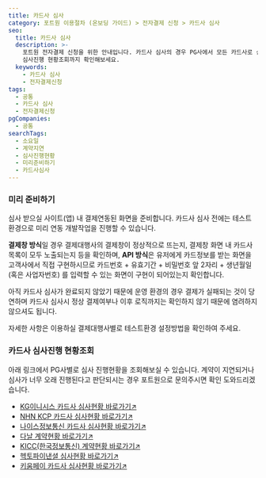 ```yaml
---
title: 카드사 심사
category: 포트원 이용절차 (온보딩 가이드) > 전자결제 신청 > 카드사 심사
seo:
  title: 카드사 심사
  description: >-
    포트원 전자결제 신청을 위한 안내입니다. 카드사 심사의 경우 PG사에서 모든 카드사로 심사를 요청합니다. 미리 준비하실 부분부터 카드사
    심사진행 현황조회까지 확인해보세요.
  keywords:
    - 카드사 심사
    - 전자결제신청
tags:
  - 공통
  - 카드사 심사
  - 전자결제신청
pgCompanies:
  - 공통
searchTags:
  - 소요일
  - 계약지연
  - 심사진행현황
  - 미리준비하기
  - 카드사심사
---
```


<Callout content="카드사 심사는 PG사에서 전 카드사로 심사를 요청합니다.
각 카드사별로 개별적으로 심사를 진행하기 때문에 소요 일시는 카드사별로 차이가 있을 수 있으나, 보통 2주 정도 소요됩니다. PG사를 통해 심사를 마치셨을지라도 기존과 다른 서비스를 운영하시거나 결제방식이 달라진다면 카드사 재심사가 필요합니다." />

### **미리 준비하기**

심사 받으실 사이트(앱) 내 결제연동된 화면을 준비합니다.  카드사 심사 전에는 테스트 환경으로 미리 연동 개발작업을 진행할 수 있습니다.

**결제창 방식**일 경우 결제대행사의 결제창이 정상적으로 뜨는지,  결제창 화면 내 카드사 목록이 모두 노출되는지 등을 확인하며, **API 방식**은 유저에게 카드정보를 받는 화면을 고객사에서 직접 구현하시므로 카드번호 + 유효기간 + 비밀번호 앞 2자리 + 생년월일(혹은 사업자번호) 를 입력할 수 있는 화면이 구현이 되어있는지 확인합니다.

아직 카드사 심사가 완료되지 않았기 때문에 운영 환경의 경우 결제가 실패되는 것이 당연하며 카드사 심사시 정상 결제여부나 이후 로직까지는 확인하지 않기 때문에 염려하지 않으셔도 됩니다.

자세한 사항은 이용하실 결제대행사별로 테스트환경 설정방법을 확인하여 주세요.

<Callout title="결제대행사별 결제 채널설정방법 보러가기↗" content="" />

### **카드사 심사진행 현황조회**

아래 링크에서 PG사별로 심사 진행현황을 조회해보실 수 있습니다.  계약이 지연되거나 심사가 너무 오래 진행된다고 판단되시는 경우 포트원으로 문의주시면 확인 도와드리겠습니다.

<Callout content="결제대행사에서 제공하는 심사 진행현황은 실시간 반영은 아니므로 정확한 사항은 심사 진행중이신 결제대행사로 확인해주시기 바랍니다." title="참고사항" icon="💡" />

- [KG이니시스 카드사 심사현황 바로가기↗︎](https://www.inicis.com/check_card)
- [NHN KCP 카드사 심사현황 바로가기↗︎](https://www.kcp.co.kr/viewApplicationParent/viewApplication/00)
- [나이스정보통신 카드사 심사현황 바로가기↗︎](https://www.nicepay.co.kr/apply/progress/card.do)
- [다날 계약현황 바로가기↗︎](https://contract.danalpay.com/std/search)
- [KICC(한국정보통신) 계약현황 바로가기↗︎](https://www.easypay.co.kr/application/ApplyProgressAction.do)
- [헥토파이낸셜 심사현황 바로가기↗︎](https://pg.sbsvc.online/pgmemsvc/MemberMultiAction.do?_method=serviceReqState)
- [키움페이 카드사 심사현황 바로가기↗︎](https://pg.kiwoompay.co.kr/main/status)
